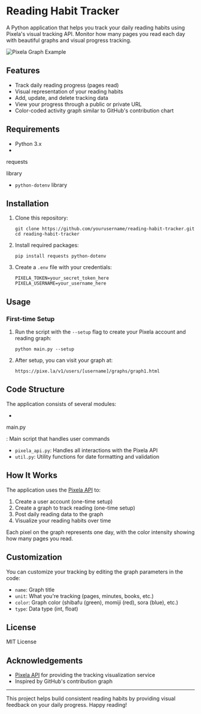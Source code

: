 # Reading Habit Tracker

A Python application that helps you track your daily reading habits using Pixela's visual tracking API. Monitor how many pages you read each day with beautiful graphs and visual progress tracking.

![Pixela Graph Example]([https://pixe.la/static/img/sample-graph.png](https://pixe.la/v1/users/a-know/graphs/test-graph))

## Features

- Track daily reading progress (pages read)
- Visual representation of your reading habits
- Add, update, and delete tracking data
- View your progress through a public or private URL
- Color-coded activity graph similar to GitHub's contribution chart

## Requirements

- Python 3.x
- 

requests

 library
- `python-dotenv` library

## Installation

1. Clone this repository:
   ```
   git clone https://github.com/yourusername/reading-habit-tracker.git
   cd reading-habit-tracker
   ```

2. Install required packages:
   ```
   pip install requests python-dotenv
   ```

3. Create a `.env` file with your credentials:
   ```
   PIXELA_TOKEN=your_secret_token_here
   PIXELA_USERNAME=your_username_here
   ```

## Usage

### First-time Setup

1. Run the script with the `--setup` flag to create your Pixela account and reading graph:
   ```
   python main.py --setup
   ```

2. After setup, you can visit your graph at:
   ```
   https://pixe.la/v1/users/[username]/graphs/graph1.html
   ```
   
## Code Structure

The application consists of several modules:

- 

main.py

: Main script that handles user commands
- `pixela_api.py`: Handles all interactions with the Pixela API
- `util.py`: Utility functions for date formatting and validation

## How It Works

The application uses the [Pixela API](https://pixe.la/v1) to:

1. Create a user account (one-time setup)
2. Create a graph to track reading (one-time setup)
3. Post daily reading data to the graph
4. Visualize your reading habits over time

Each pixel on the graph represents one day, with the color intensity showing how many pages you read.

## Customization

You can customize your tracking by editing the graph parameters in the code:

- `name`: Graph title
- `unit`: What you're tracking (pages, minutes, books, etc.)
- `color`: Graph color (shibafu (green), momiji (red), sora (blue), etc.)
- `type`: Data type (int, float)

## License

MIT License

## Acknowledgements

- [Pixela API](https://pixe.la/) for providing the tracking visualization service
- Inspired by GitHub's contribution graph

---

This project helps build consistent reading habits by providing visual feedback on your daily progress. Happy reading!
